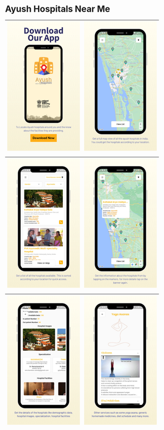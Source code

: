 # Ayush Hospitals Near Me

| <img src="screenshots/1.png"> | <img src="screenshots/2.png"> |
| ----------------------------- | ----------------------------- |

| <img src="screenshots/3.png"> | <img src="screenshots/4.png"> |
| ----------------------------- | ----------------------------- |

| <img src="screenshots/5.png"> | <img src="screenshots/6.png"> |
| ----------------------------- | ----------------------------- |
